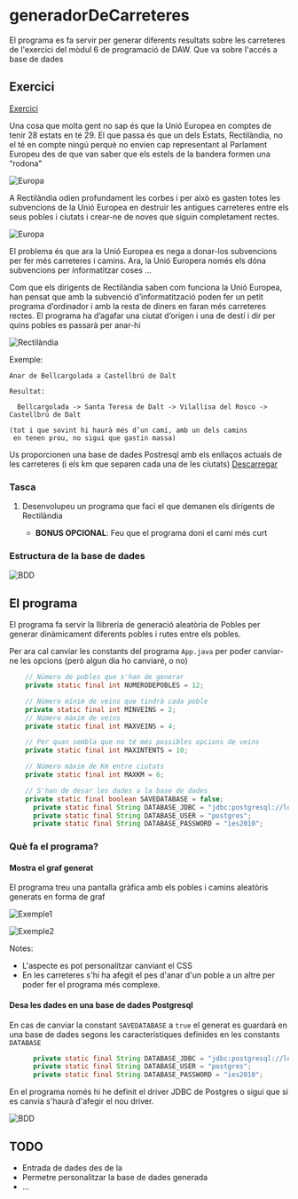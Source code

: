 # generadorDeCarreteres
El programa es fa servir per generar diferents resultats sobre les carreteres 
de l'exercici del mòdul 6 de programació de DAW. Que va sobre l'accés a base de dades 

## Exercici

[Exercici](https://uf.ctrl-alt-d.net/material/mostra/453/rectilandia-el-29e-estat-de-la-unio-europea)

Una cosa que molta gent no sap és que la Unió Europea en comptes de tenir 28 estats en té 29. El que passa és que un dels Estats, Rectilàndia,  no el té en compte ningú perquè no envien cap representant al Parlament Europeu des de que van saber que els estels de la bandera formen una “rodona”

![Europa](https://raw.githubusercontent.com/utrescu/PaginaPersonal/master/static/images/rectxit1.png)

A Rectilàndia odien profundament les corbes i per això es gasten totes les subvencions de la Unió Europea en destruir les antigues carreteres entre els seus pobles i ciutats i crear-ne de noves que siguin completament rectes.

![Europa](https://raw.githubusercontent.com/utrescu/PaginaPersonal/master/static/images/rectxit2.png)

El problema és que ara la Unió Europea es nega a donar-los subvencions per fer més carreteres i camins. Ara, la Unió Europera només els dóna subvencions per informatitzar coses … 

Com que els dirigents de Rectilàndia saben com funciona la Unió Europea,  han pensat que amb la subvenció d’informatització poden fer un petit programa d’ordinador i amb la resta de diners en faran més carreteres rectes. El programa ha d’agafar una ciutat d’origen i una de destí i dir per quins pobles es passarà per anar-hi

![Rectilàndia](https://raw.githubusercontent.com/utrescu/PaginaPersonal/master/static/images/rectxit3.png)

Exemple: 

    Anar de Bellcargolada a Castellbrú de Dalt

    Resultat: 

      Bellcargolada -> Santa Teresa de Dalt -> Vilallisa del Rosco -> Castellbrú de Dalt

    (tot i que sovint hi haurà més d’un camí, amb un dels camins 
     en tenen prou, no sigui que gastin massa)

Us proporcionen una base de dades Postresql amb els enllaços actuals de les carreteres (i els km que separen cada una de les ciutats) [Descarregar](https://drive.google.com/file/d/1TRTG9enU6YX3Dpr1ekviCz1WZ7oYxB_W/view?usp=sharing)

### Tasca

1. Desenvolupeu un programa que faci el que demanen els dirigents de Rectilàndia

    * **BONUS OPCIONAL**: Feu que el programa doni el camí més curt


### Estructura de la base de dades

![BDD](https://raw.githubusercontent.com/utrescu/PaginaPersonal/master/static/images/rectxit4.png)

## El programa

El programa fa servir la llibreria de generació aleatòria de Pobles per generar dinàmicament diferents pobles
i rutes entre els pobles.

Per ara cal canviar les constants del programa `App.java` per poder canviar-ne les opcions (però algun dia
ho canviaré, o no)

~~~~~~~~~~~~~~~~java
    // Número de pobles que s'han de generar
    private static final int NUMERODEPOBLES = 12;

    // Número mínim de veins que tindrà cada poble
    private static final int MINVEINS = 2;
    // Número màxim de veins
    private static final int MAXVEINS = 4;

    // Per quan sembla que no té més possibles opcions de veins
    private static final int MAXINTENTS = 10;

    // Número màxim de Km entre ciutats
    private static final int MAXKM = 6;

    // S'han de desar les dades a la base de dades
    private static final boolean SAVEDATABASE = false;    
	  private static final String DATABASE_JDBC = "jdbc:postgresql://localhost/ciutats";
	  private static final String DATABASE_USER = "postgres";
	  private static final String DATABASE_PASSWORD = "ies2010";
~~~~~~~~~~~~~~~~

### Què fa el programa?

#### Mostra el graf generat

El programa treu una pantalla gràfica amb els pobles i camins aleatòris generats en forma de graf

![Exemple1](imatges/exemple1.png)

![Exemple2](imatges/exemple2.png)

Notes: 
* L'aspecte es pot personalitzar canviant el CSS
* En les carreteres s'hi ha afegit el pes d'anar d'un poble a un altre per poder fer el programa més complexe.

#### Desa les dades en una base de dades Postgresql

En cas de canviar la constant `SAVEDATABASE` a `true` el generat es guardarà en una base de dades segons les característiques definides en les constants `DATABASE`

~~~ java
	  private static final String DATABASE_JDBC = "jdbc:postgresql://localhost/ciutats";
	  private static final String DATABASE_USER = "postgres";
	  private static final String DATABASE_PASSWORD = "ies2010";
~~~

En el programa només hi he definit el driver JDBC de Postgres o sigui que si es canvia s'haurà d'afegir el
nou driver.

![BDD](https://raw.githubusercontent.com/utrescu/PaginaPersonal/master/static/images/rectxit4.png)


## TODO 

* Entrada de dades des de la 
* Permetre personalitzar la base de dades generada
* ...
